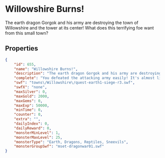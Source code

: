 # Willowshire Burns!

The earth dragon Gorgok and his army are destroying the town of Willowshire and the tower at its center! What does this terrifying foe want from this small town?

## Properties

```json
{
    "id": 655,
    "name": "Willowshire Burns!",
    "description": "The earth dragon Gorgok and his army are destroying the town of Willowshire and the tower at its center! What does this terrifying foe want from this small town?",
    "complete": "You defeated the attacking army easily! It's almost like you're level 10 again... (Since this is the original wave from DragonFable's second war ever!)",
    "swf": "towns\/Willowshire\/quest-earth1-siege-r3.swf",
    "swfX": "none",
    "maxSilver": 0,
    "maxGold": 2000,
    "maxGems": 0,
    "maxExp": 50000,
    "minTime": 0,
    "counter": 0,
    "extra": "",
    "dailyIndex": 0,
    "dailyReward": 0,
    "monsterMinLevel": 1,
    "monsterMaxLevel": 25,
    "monsterType": "Earth, Dragons, Reptiles, Sneevils",
    "monsterGroupSwf": "mset-dragonwar01.swf"
}
```

